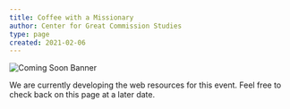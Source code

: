 ```yaml
---
title: Coffee with a Missionary
author: Center for Great Commission Studies
type: page
created: 2021-02-06
---
```


![Coming Soon Banner](https://i.imgur.com/pxK8WAn.png)


We are currently developing the web resources for this event. Feel free to check back on this page at a later date. 